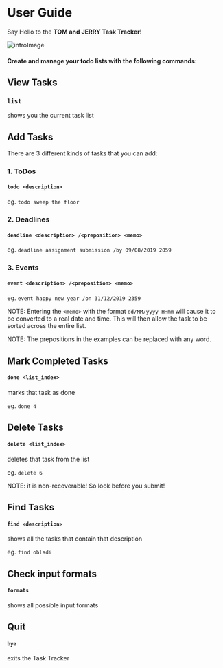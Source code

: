 # User Guide

Say Hello to the **TOM and JERRY Task Tracker**!

![introImage](https://github.com/shiyao821/duke/blob/master/docs/Ui.png)

#### Create and manage your todo lists with the following commands:

## View Tasks
### `list` 
shows you the current task list


## Add Tasks
There are 3 different kinds of tasks that you can add: 

### 1. ToDos
#### `todo <description>`
eg. `todo sweep the floor`

### 2. Deadlines
#### `deadline <description> /<preposition> <memo>`
eg. `deadline assignment submission /by 09/08/2019 2059`

### 3. Events
#### `event <description> /<preposition> <memo>`
eg. `event happy new year /on 31/12/2019 2359`

NOTE: Entering the `<memo>` with the format `dd/MM/yyyy HHmm` will cause it to be converted to a real date and time. 
This will then allow the task to be sorted across the entire list. 

NOTE: The prepositions in the examples can be replaced with any word. 


## Mark Completed Tasks
#### `done <list_index>`

marks that task as done

eg. `done 4` 


## Delete Tasks
#### `delete <list_index>`
deletes that task from the list

eg. `delete 6`

NOTE: it is non-recoverable! So look before you submit!


## Find Tasks
#### `find <description>`
shows all the tasks that contain that description

eg. `find obladi`


## Check input formats
#### `formats`
shows all possible input formats


## Quit
#### `bye`
exits the Task Tracker